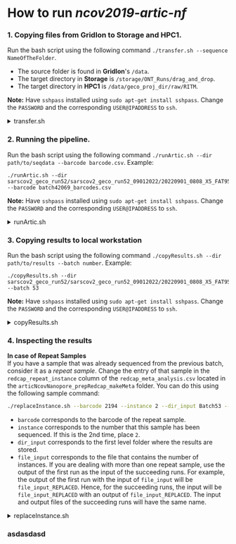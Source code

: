 # How to run *ncov2019-artic-nf*

### 1. Copying files from **GridIon** to **Storage** and **HPC1**.
  Run the bash script using the following command `./transfer.sh --sequence NameOfTheFolder`. </br>
  - The source folder is found in **GridIon**'s `/data`. </br>
  - The target directory in **Storage** is `/storage/ONT_Runs/drag_and_drop`. </br>
  - The target directory in **HPC1** is `/data/geco_proj_dir/raw/RITM`. </br>

**Note:** Have `sshpass` installed using `sudo apt-get install sshpass`. Change the `PASSWORD` and the corresponding `USER@IPADDRESS` to `ssh`. 

  <details>
    <summary>transfer.sh</summary>

  ```bash
#!/bin/bash
# Set some default values:
SEQ=unset

#==================================================================================
# Chunk 1
# The warning and instruction on how to structure the command for correct syntax.
usage()
{
    echo "********************************************************"
    printf "\n"
    echo "P A R A N G      M A Y     M A L I,     L O D I C A K E !!!!"
    printf "\n"
    echo "S T E P   1:      C H I L L.     Y O U  G O T  T H I S.    I  B E L I E V E  I N  Y O U."
    printf "\n"
    echo "Usage: [ -s or --sequence "FolderName" ]"
    echo "Example: ./transfer.sh --sequence sarscov_geco_run42069"
    printf "\n"
    echo "********************************************************"
    exit 2
}
#==================================================================================

#==================================================================================
# Chunk 2
# Parses the arguments entered in the command line
PARSED_ARGUMENTS=$(getopt -a -n 'dataTransfer' -o "s:" --long "sequence:" -- "$@")
VALID_ARGUMENTS=$?
if [ "$VALID_ARGUMENTS" != "0" ]; then
  usage
fi

eval set -- "$PARSED_ARGUMENTS"
while :
do
    case "$1" in
      -s | --sequence ) SEQ="$2" ; shift 2 ;;
      # -- means the end of the arguments; drop this, and break out of the while loop
      --) shift; break ;;
      # If invalid options were passed, then getopt should have reported an error,
      # which we checked as VALID_ARGUMENTS when getopt was called...
      *)
         usage ;;
    esac
done
#==================================================================================

#==================================================================================
# Chunk 3

if [[ $SEQ == unset ]]      # Forces the user to input something
then
    usage
else                        # Copies the file to storage and saving stderr to a file
    sshpass -p gridPASSWORD ssh -T gridUSER@gridIPADDRESS <<EOF
      rsync -aPvz --info=progress2 -e 'sshpass -p storagePASSWORD ssh -p 22' \
      /data/"$SEQ" \
      storageUSER@storageIPADDRESS:/storage/ONT_Runs/drag_and_drop/test_transfer/ 2> /data/err_grid2stor.txt
EOF
    # Copies the stderr to local machine for checking
    sshpass -p gridPASSWORD ssh -T gridUSER@gridIPADDRESS "cat /data/err_grid2stor.txt" > err_grid2stor.txt

    # Saves the stderr in a variable. 0 means there was no error from the copying to storage
    ERROR_grid2stor=$(wc -c err_grid2stor.txt)
  
    if [[ $ERROR_grid2stor != "0 err_grid2stor.txt" ]]
    then          # Warns if there was an error in copying from GridIon to Storage 
        echo "********************************************************"
        printf "\n"
        echo "May ERROR, lods."
        printf "\n"
        echo "Di makita ang source folder sa GridIon."
        printf "\n"
        echo "Check the folder name."
        printf "\n\n"
    else        # Creates symbolic link from Storage to HPC1
      sshpass -p hpc1PASSWORD ssh -p 2222 -T hpcUSER@hpcIPADDRESS <<EOF
        ln -s /data/nfs/storage/ONT_Runs/drag_and_drop/test_transfer/$SEQ \
        /data/geco_proj_dir/raw/RITM/$SEQ 2> /data/geco_proj_dir/raw/RITM/err_stor2hpc1.txt
EOF
      # Copies the stderr of symbolic link creation to local machine for checking
      sshpass -p hpc1PASSWORD ssh -p 2222 -T hpcUSER@hpcIPADDRESS "cat /data/geco_proj_dir/raw/RITM/err_stor2hpc1.txt" > err_stor2hpc1.txt
  
      # Saves the stderr in a variable. 0 means there was no error in the creation of symbolic link.
      ERROR_stor2hpc1=$(wc -c err_stor2hpc1.txt)
  
      if [[ $ERROR_stor2hpc1 != "0 err_stor2hpc1.txt" ]]
      then      # Warns if there is an identical folder in the HPC1 then replaces it with a new one.
        echo "********************************************************"
        echo "ERROR, lods! JOKE! JOKE! JOKE! Bawasan ang coffee consumption. "
        echo "Identical folder is present in HPC1. I'm replacing it with the new one."
        echo "All is good, boss amo. Splendid! Awesome! Congratulations!"
        echo "********************************************************"
        printf "\n\n"
        sshpass -p hpc1PASSWORD ssh -p 2222 -T hpcUSER@hpcIPADDRESS "rm /data/geco_proj_dir/raw/RITM/$SEQ"
        sshpass -p hpc1PASSWORD ssh -p 2222 -T hpcUSER@hpcIPADDRESS <<EOF
        ln -s /data/nfs/storage/ONT_Runs/drag_and_drop/test_transfer/$SEQ \
        /data/geco_proj_dir/raw/RITM/$SEQ
EOF
      else  # If all is good.
        echo "Okay ka, Kokey!"
        echo "Splendid! Awesome! Congratulations!"
      fi
    fi
fi
```

  </details>


### 2. Running the pipeline.
  Run the bash script using the following command `./runArtic.sh --dir path/to/seqdata --barcode barcode.csv`. Example: </br>
```
./runArtic.sh --dir sarscov2_geco_run52/sarscov2_geco_run52_09012022/20220901_0808_X5_FAT95592_ef9365b9 --barcode batch42069_barcodes.csv
```

**Note:** Have `sshpass` installed using `sudo apt-get install sshpass`. Change the `PASSWORD` and the corresponding `USER@IPADDRESS` to `ssh`. 

  <details>
    <summary>runArtic.sh</summary>
  
  
```bash
#!/bin/bash
# Set some default values:
DIR=unset
BAR=unset


#==================================================================================
# Chunk 1
# The warning and instruction on how to structure the command for correct syntax.
usage()
{
  echo "********************************************************"
  printf "\n"
  echo "P A R A N G      M A Y     M A L I,     L O D I C A K E !!!!"
  printf "\n"
  echo "S T E P   1:      C H I L L.     Y O U  G O T  T H I S.    I  B E L I E V E  I N  Y O U."
  printf "\n"
  echo "Usage: [ -d or --dir path/to/seqdata ] [ -b or --barcode barcode.csv ]"
  echo "Example: ./runArtic.sh --dir sarscov2_geco_run52/sarscov2_geco_run52_09012022/20220901_0808_X5_FAT95592_ef9365b9 -barcode batch42069_barcodes.csv"
  printf "\n"
  echo "********************************************************"
  exit 2
}
#==================================================================================

#==================================================================================
# Chunk 2
# Parses the arguments entered in the command line
PARSED_ARGUMENTS=$(getopt -a -n 'runningArticNextflow' -o "d:s:" --long "dir:,barcode:" -- "$@")
VALID_ARGUMENTS=$?
if [ "$VALID_ARGUMENTS" != "0" ]; then
  usage
fi

eval set -- "$PARSED_ARGUMENTS"
while :
do
  case "$1" in
    -d | --dir ) DIR="$2" ; shift 2 ;;
    -s | --barcode ) BAR="$2" ; shift 2 ;;
    # -- means the end of the arguments; drop this, and break out of the while loop
    --) shift; break ;;
    # If invalid options were passed, then getopt should have reported an error,
    # which we checked as VALID_ARGUMENTS when getopt was called...
    *)
       usage ;;
  esac
done
#==================================================================================

#==================================================================================
# Chunk 3

prefix=$(echo $DIR | awk -F "/" '{print $NF}')   # Takes the 3rd or last input as the prefix 


if [[ $DIR != unset && $BAR != unset ]]        # Forces the user to input both parameters
then

  # Copies the barcode file to the HPC1 directory
  sshpass -p PASSWORD scp -P 2222 $BAR USER@IPADDRESS:/data/geco_proj_dir/raw/RITM/$DIR/

  # Saves the sequencing summary file in a variable
  seqsum_file=$(sshpass -p PASSWORD ssh -p 2222 -T USER@IPADDRESS "ls -1 /data/geco_proj_dir/raw/RITM/$DIR/sequencing_summary_*txt")

  # Runs the artic-nf
  sshpass -p PASSWORD ssh -p 2222 -T USER@IPADDRESS <<EOF

    source /data/apps/miniconda3/bin/activate nextflow_conda_sandbox
    cd /apps/ncov2019-artic-nf_automated_two/ncov2019-artic-nf-GECO

    nextflow run /apps/ncov2019-artic-nf_automated_two/ncov2019-artic-nf-GECO \
    -profile conda \
    --nanopolish \
    --prefix $prefix \
    --basecalled_fastq /data/geco_proj_dir/raw/RITM/$DIR/fastq_pass \
    --fast5_pass /data/geco_proj_dir/raw/RITM/$DIR/fast5_pass \
    --sequencing_summary $seqsum_file \
    --outdir /data/geco_proj_dir/analysis/RITM/$DIR"_results" \
    --directory /data/geco_proj_dir/raw/RITM/$DIR \
    --redcap_local_ids /data/geco_proj_dir/raw/RITM/$DIR/$BAR

EOF

else
  usage
fi
```
</details>


### 3. Copying results to local workstation
  Run the bash script using the following command `./copyResults.sh --dir path/to/results --batch number`. Example: </br>
```
./copyResults.sh --dir sarscov2_geco_run52/sarscov2_geco_run52_09012022/20220901_0808_X5_FAT95592_ef9365b9 --batch 53
```

**Note:** Have `sshpass` installed using `sudo apt-get install sshpass`. Change the `PASSWORD` and the corresponding `USER@IPADDRESS` to `ssh`.

  <details>
    <summary>copyResults.sh</summary>
  
  
```bash
#!/bin/bash
# Set some default values:
DIR=unset
BATCH=unset


#==================================================================================
# Chunk 1
# The warning and instruction on how to structure the command for correct syntax.
usage()
{
  echo "********************************************************"
  printf "\n"
  echo "P A R A N G      M A Y     M A L I,     L O D I C A K E !!!!"
  printf "\n"
  echo "S T E P   1:      C H I L L.     Y O U  G O T  T H I S.    I  B E L I E V E  I N  Y O U."
  printf "\n"
  echo "Usage: [ -d or --dir path/to/results ] [ -b or --batch batchNumber ]"
  echo "Example: ./copyResults.sh --dir sarscov2_geco_run52/sarscov2_geco_run52_09012022/20220901_0808_X5_FAT95592_ef9365b9 --batch 52"
  printf "\n"
  echo "********************************************************"
  exit 2
}
#==================================================================================

#==================================================================================
# Chunk 2
# Parses the arguments entered in the command line
PARSED_ARGUMENTS=$(getopt -a -n 'runningArticNextflow' -o "d:b:" --long "dir:,batch:" -- "$@")
VALID_ARGUMENTS=$?
if [ "$VALID_ARGUMENTS" != "0" ]; then
  usage
fi

eval set -- "$PARSED_ARGUMENTS"
while :
do
  case "$1" in
    -d | --dir ) DIR="$2" ; shift 2 ;;
    -s | --batch ) BATCH="$2" ; shift 2 ;;
    # -- means the end of the arguments; drop this, and break out of the while loop
    --) shift; break ;;
    # If invalid options were passed, then getopt should have reported an error,
    # which we checked as VALID_ARGUMENTS when getopt was called...
    *)
       usage ;;
  esac
done
#==================================================================================

#==================================================================================
# Chunk 3


if [[ $DIR != unset && $BATCH != unset ]]         # Forces the user to input both parameters
then
	mkdir -p Batch$BATCH                            # Creates a directory in the local workstation
  
  # Copies the following folders
  sshpass -p PASSWORD scp -r -P 2222 USER@IPADDRESS:/data/geco_proj_dir/analysis/RITM/$DIR"_results"/articNcovNanopore_prepRedcap_renameFasta ./Batch$BATCH
  sshpass -p PASSWORD scp -r -P 2222 USER@IPADDRESS:/data/geco_proj_dir/analysis/RITM/$DIR"_results"/articNcovNanopore_prepRedcap_process_csv ./Batch$BATCH
  sshpass -p PASSWORD scp -r -P 2222 USER@IPADDRESS:/data/geco_proj_dir/analysis/RITM/$DIR"_results"/articNcovNanopore_prepRedcap_makeMeta ./Batch$BATCH
  sshpass -p PASSWORD scp -r -P 2222 USER@IPADDRESS:/data/geco_proj_dir/analysis/RITM/$DIR"_results"/articNcovNanopore_prepRedcap_concatenate_process ./Batch$BATCH
  sshpass -p PASSWORD scp -r -P 2222 USER@IPADDRESS:/data/geco_proj_dir/analysis/RITM/$DIR"_results"/articNcovNanopore_prepRedcap_bammix_process ./Batch$BATCH
else
	usage
fi
```
</details>


### 4. Inspecting the results
**In case of Repeat Samples** </br>
If you have a sample that was already sequenced from the previous batch, consider it as a *repeat sample*. Change the entry of that sample in the `redcap_repeat_instance` column of the `redcap_meta_analysis.csv` located in the `articNcovNanopore_prepRedcap_makeMeta` folder. You can do this using the following sample command: </br>

```bash
./replaceInstance.sh --barcode 2194 --instance 2 --dir_input Batch53 --file_input 20220908_0847_X3_FAT96737_d97a9a19.redcap_meta_analysis
```

- `barcode` corresponds to the barcode of the repeat sample.
- `instance` corresponds to the number that this sample has been sequenced. If this is the 2nd time, place `2`.
- `dir_input` corresponds to the first level folder where the results are stored.
- `file_input` corresponds to the file that contains the number of instances. If you are dealing with more than one repeat sample, use the output of the first run as the input of the succeeding runs. For example, the output of the first run with the input of `file_input` will be `file_input_REPLACED`. Hence, for the succeeding runs, the input will be `file_input_REPLACED` with an output of `file_input_REPLACED`. The input and output files of the succeeding runs will have the same name.


<details>
  <summary>replaceInstance.sh</summary>
  
  
```bash
#!/bin/bash
# Set some default values:
BARCODE=unset
INSTANCE=unset
DIR_INPUT=unset
FILE_INPUT=unset

#==================================================================================
# Chunk 1
# The warning and instruction on how to structure the command for correct syntax.
usage()
{
  echo "********************************************************"
  printf "\n"
  echo "P A R A N G      M A Y     M A L I,     L O D I C A K E !!!!"
  printf "\n"
  echo "S T E P   1:      C H I L L.     Y O U  G O T  T H I S.    I  B E L I E V E  I N  Y O U."
  printf "\n"
  echo "Usage:  [ -b or --barcode barcodeOfTheRepeat ] [ -i or --instance instanceNumber ]"
  echo "        [ -d or --dir_input firstLevelDirectory ] [ -f or --file_input fileContainingTheInstances ]"
  echo "Example: ./replaceInstance.sh --barcode 2194 --instance 2 --dir_input Batch53 --file_input 20220908_0847_X3_FAT96737_d97a9a19.redcap_meta_analysis"
  printf "\n"
  echo "********************************************************"
  exit 2
}
#==================================================================================

#==================================================================================
# Chunk 2
# Parses the arguments entered in the command line
PARSED_ARGUMENTS=$(getopt -a -n 'replacingInstanceNumber' -o "b:i:d:f:" --long "barcode:,instance:,dir_input:,file_input:" -- "$@")
VALID_ARGUMENTS=$?
if [ "$VALID_ARGUMENTS" != "0" ]; then
  usage
fi

eval set -- "$PARSED_ARGUMENTS"
while :
do
  case "$1" in
    -b | --barcode ) BARCODE="$2" ; shift 2 ;;
    -i | --instance ) INSTANCE="$2" ; shift 2 ;;
    -d | --dir_input ) DIR_INPUT="$2" ; shift 2 ;;
    -f | --file_input ) FILE_INPUT="$2" ; shift 2 ;;
    # -- means the end of the arguments; drop this, and break out of the while loop
    --) shift; break ;;
    # If invalid options were passed, then getopt should have reported an error,
    # which we checked as VALID_ARGUMENTS when getopt was called...
    *)
       usage ;;
  esac
done
#==================================================================================

#==================================================================================
# Chunk 3

if [[ $BARCODE != unset && $INSTANCE != unset && $DIR_INPUT != unset && $FILE_INPUT != unset ]]       # Forces the user to input both parameters
then
  sed 's/$BARCODE,analysis,1/$BARCODE,analysis,$INSTANCE/g' $DIR_INPUT/articNcovNanopore_prepRedcap_makeMeta/$FILE_INPUT".csv" > $DIR_INPUT/articNcovNanopore_prepRedcap_makeMeta/$FILE_INPUT"_REPLACED".csv
else
  usage
fi
```
  
</details>
  
  
  ### asdasdasd
